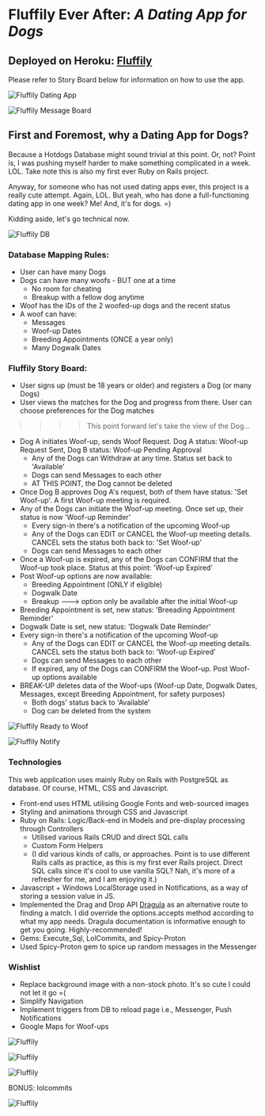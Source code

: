Fluffily Ever After: *A Dating App for Dogs*
============

Deployed on Heroku: [Fluffily](https://fluffily.herokuapp.com/ "Live Demo")  
------------

Please refer to Story Board below for information on how to use the app.

![Fluffily Dating App](Screen%20Shot%202019-04-25%20at%204.33.15%20pm.png "Dating App")

![Fluffily Message Board](Screen%20Shot%202019-04-25%20at%204.36.04%20pm.png "Message Board")

First and Foremost, why a Dating App for Dogs?
------------

Because a Hotdogs Database might sound trivial at this point. Or, not? Point is, I was pushing myself harder to make something complicated in a week. LOL. Take note this is also my first ever Ruby on Rails project.

Anyway, for someone who has not used dating apps ever, this project is a really cute attempt. Again, LOL. But yeah, who has done a full-functioning dating app in one week? Me! And, it's for dogs. =)

Kidding aside, let's go technical now.

![Fluffily DB](Fluffily.png "Fluffily Database Mapping")

### Database Mapping Rules: ###

  * User can have many Dogs
  * Dogs can have many woofs - BUT one at a time
    * No room for cheating
    * Breakup with a fellow dog anytime
  * Woof has the IDs of the 2 woofed-up dogs and the recent status
  * A woof can have:
    * Messages
    * Woof-up Dates
    * Breeding Appointments (ONCE a year only)
    * Many Dogwalk Dates

### Fluffily Story Board: ###

  * User signs up (must be 18 years or older) and registers a Dog (or many Dogs)
  * User views the matches for the Dog and progress from there. User can choose preferences for the Dog matches
  
  >>>> This point forward let's take the view of the Dog... 
  * Dog A initiates Woof-up, sends Woof Request. Dog A status: Woof-up Request Sent, Dog B status: Woof-up Pending Approval
    * Any of the Dogs can Withdraw at any time. Status set back to 'Available'
    * Dogs can send Messages to each other
    * AT THIS POINT, the Dog cannot be deleted
  * Once Dog B approves Dog A's request, both of them have status: 'Set Woof-up'. A first Woof-up meeting is required.
  * Any of the Dogs can initiate the Woof-up meeting. Once set up, their status is now 'Woof-up Reminder'
    * Every sign-in there's a notification of the upcoming Woof-up
    * Any of the Dogs can EDIT or CANCEL the Woof-up meeting details. CANCEL sets the status both back to: 'Set Woof-up' 
    * Dogs can send Messages to each other
  * Once a Woof-up is expired, any of the Dogs can CONFIRM that the Woof-up took place. Status at this point: 'Woof-up Expired'
  * Post Woof-up options are now available:
    * Breeding Appointment (ONLY if eligible)
    * Dogwalk Date
    * Breakup ---> option only be available after the initial Woof-up
  * Breeding Appointment is set, new status: 'Breeading Appointment Reminder'
  * Dogwalk Date is set, new status: 'Dogwalk Date Reminder'
  * Every sign-in there's a notification of the upcoming Woof-up
    * Any of the Dogs can EDIT or CANCEL the Woof-up meeting details. CANCEL sets the status both back to: 'Woof-up Expired' 
    * Dogs can send Messages to each other
    * If expired, any of the Dogs can CONFIRM the Woof-up. Post Woof-up options available
  * BREAK-UP deletes data of the Woof-ups (Woof-up Date, Dogwalk Dates, Messages, except Breeding Appointment, for safety purposes)
    * Both dogs' status back to 'Available'
    * Dog can be deleted from the system

![Fluffily Ready to Woof](Screen%20Shot%202019-04-27%20at%2011.56.43%20am.png "Ready to Woof?")

![Fluffily Notify](Screen%20Shot%202019-04-25%20at%204.32.08%20pm.png "Notification")

### Technologies ###

This web application uses mainly Ruby on Rails with PostgreSQL as database. Of course, HTML, CSS and Javascript.

  * Front-end uses HTML utilising Google Fonts and web-sourced images
  * Styling and animations through CSS and Javascript
  * Ruby on Rails: Logic/Back-end in Models and pre-display processing through Controllers
     * Utilised various Rails CRUD and direct SQL calls   
     * Custom Form Helpers
     * (I did various kinds of calls, or approaches. Point is to use different Rails calls as practice, as this is my first ever Rails project. Direct SQL calls since it's cool to use vanilla SQL? Nah, it's more of a refresher for me, and I am enjoying it.)
  * Javascript + Windows LocalStorage used in Notifications, as a way of storing a session value in JS.
  * Implemented the Drag and Drop API [Dragula](https://bevacqua.github.io/dragula/) as an alternative route to finding a match. I did override the options.accepts method according to what my app needs. Dragula documentation is informative enough to get you going. Highly-recommended!
  * Gems: Execute_Sql, LolCommits, and Spicy-Proton
  * Used Spicy-Proton gem to spice up random messages in the Messenger
  
### Wishlist ###

  * Replace background image with a non-stock photo. It's so cute I could not let it go =(
  * Simplify Navigation
  * Implement triggers from DB to reload page i.e., Messenger, Push Notifications
  * Google Maps for Woof-ups

![Fluffily](Screen%20Shot%202019-04-27%20at%2012.04.17%20pm.png "Post-Woof Options")

![Fluffily](Screen%20Shot%202019-04-27%20at%2012.05.15%20pm.png "Breeding Appointment")

![Fluffily](Screen%20Shot%202019-04-27%20at%209.09.30%20am.png "Breakup")

BONUS: lolcommits

![Fluffily](lolcommits.jpg "lolcommits")
